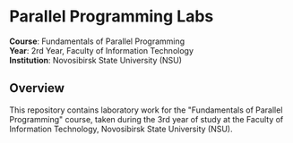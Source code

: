# Parallel Programming Labs  
**Course**: Fundamentals of Parallel Programming  
**Year**: 2rd Year, Faculty of Information Technology  
**Institution**: Novosibirsk State University (NSU)  

## Overview

This repository contains laboratory work for the "Fundamentals of Parallel Programming" course, taken during the 3rd year of study at the Faculty of Information Technology, Novosibirsk State University (NSU). 
